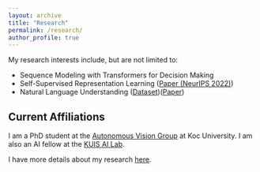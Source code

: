```yaml
---
layout: archive
title: "Research"
permalink: /research/
author_profile: true
---
```


My research interests include, but are not limited to:
* Sequence Modeling with Transformers for Decision Making
* Self-Supervised Representation Learning ([Paper (NeurIPS 2022)](https://arxiv.org/abs/2209.07999))
* Natural Language Understanding ([Dataset]((https://github.com/google/BIG-bench/tree/main/bigbench/benchmark_tasks/minute_mysteries_qa)))([Paper](https://arxiv.org/abs/2209.07999))

## Current Affiliations

I am a PhD student at the [Autonomous Vision Group](https://mysite.ku.edu.tr/fguney/) at Koc University. I am also an AI fellow at the [KUIS AI Lab](https://ai.ku.edu.tr/).

I have more details about my research [here](shadihamdan.com/publications).
